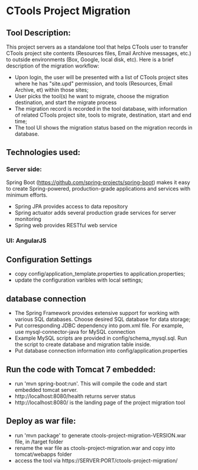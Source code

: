 # CTools Project Migration

## Tool Description:

This project servers as a standalone tool that helps CTools user to transfer CTools project site contents (Resources files, Email Archive messages, etc.) to outside environments 
(Box, Google, local disk, etc). Here is a brief description of the migration workflow:

* Upon login, the user will be presented with a list of CTools project sites where he has "site.upd" permission, and tools (Resources, Email Archive, et) within those sites;
* User picks the tool(s) he want to migrate, choose the migration destination,  and start the migrate process
* The migration record is recorded in the tool database, with information of related CTools project site, tools to migrate, destination, start and end time;
* The tool UI shows the migration status based on the migration records in database.

## Technologies used:

### Server side: 

Spring Boot (https://github.com/spring-projects/spring-boot) makes it easy to create Spring-powered, production-grade applications and services with minimum efforts.

* Spring JPA provides access to data repository
* Spring actuator adds several production grade services for server monitoring
* Spring web provides RESTful web service

### UI: AngularJS

## Configuration Settings

* copy config/application_template.properties to application.properties;
* update the configuration varibles with local settings;

## database connection

* The Spring Framework provides extensive support for working with various SQL databases. Choose desired SQL database for data storage;
* Put corresponding JDBC dependency into pom.xml file. For example, use mysql-connector-java for MySQL connection
* Example MySQL scripts are provided in config/schema_mysql.sql. Run the script to create database and migration table inside.
* Put database connection information into config/application.properties

## Run the code with Tomcat 7 embedded:
* run 'mvn spring-boot:run'. This will compile the code and start embedded tomcat server.
* http://localhost:8080/health returns server status
* http://localhost:8080/ is the landing page of the project migration tool

## Deploy as war file:
* run 'mvn package' to generate ctools-project-migration-VERSION.war file, in /target folder
* rename the war file as ctools-project-migration.war and copy into tomcat/webapps folder
* access the tool via https://SERVER:PORT/ctools-project-migration/ 


